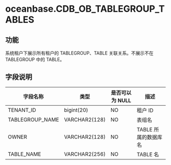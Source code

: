 oceanbase.CDB_OB_TABLEGROUP_TABLES 
=======================================================



功能 
-------------------

系统租户下展示所有租户的 TABLEGROUP、TABLE 关联关系。不展示不在 TABLEGROUP 中的 TABLE。

字段说明 
----------------------



|      字段名称       |      类型       | 是否可以为 NULL |      描述       |
|-----------------|---------------|------------|---------------|
| TENANT_ID       | bigint(20)    | NO         | 租户 ID         |
| TABLEGROUP_NAME | VARCHAR2(128) | NO         | 表组名           |
| OWNER           | VARCHAR2(128) | NO         | TABLE 所属的数据库名 |
| TABLE_NAME      | VARCHAR2(256) | NO         | TABLE 名       |


